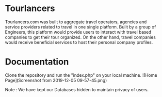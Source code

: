 # Tourlancers
Tourlancers.com was built to aggregate travel operators, agencies and service providers related to travel in one single platform. Built by a group of Engineers, this platform would provide users to interact with travel based companies to get their tour organized. On the other hand, travel companies would receive beneficial services to host their personal company profiles.


# Documentation

Clone the repository and run the "index.php" on your local machine.
![Home Page](Screenshot from 2019-12-05 09-57-45.png)

Note : We have kept our Databases hidden to maintain privacy of users. 
